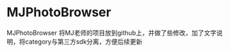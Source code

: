 MJPhotoBrowser
==============

MJPhotoBrowser
将MJ老师的项目放到github上，并做了些修改，加了文字说明，将category与第三方sdk分离，方便后续更新
